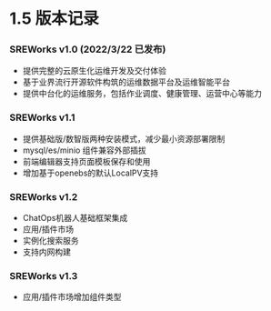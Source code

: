 # 1.5 版本记录

<a name="p6i5l"></a>
### SREWorks v1.0 (2022/3/22 已发布)
- 提供完整的云原生化运维开发及交付体验
- 基于业界流行开源软件构筑的运维数据平台及运维智能平台
- 提供中台化的运维服务，包括作业调度、健康管理、运营中心等能力

<a name="SPAql"></a>
### SREWorks v1.1

- 提供基础版/数智版两种安装模式，减少最小资源部署限制
- mysql/es/minio 组件兼容外部插拔
- 前端编辑器支持页面模板保存和使用
- 增加基于openebs的默认LocalPV支持

<a name="bC9In"></a>
### SREWorks v1.2

- ChatOps机器人基础框架集成
- 应用/插件市场
- 实例化搜索服务
- 支持内网构建

<a name="glYir"></a>
### SREWorks v1.3

- 应用/插件市场增加组件类型
